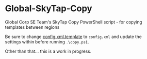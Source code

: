 # Global-SkyTap-Copy
Global Corp SE Team's SkyTap Copy PowerShell script - for copying templates between regions

Be sure to change [config.xml.template](config.xml.template) to `config.xml` and update the settings within before running `.\copy.ps1`.

Other than that... this is a work in progress.